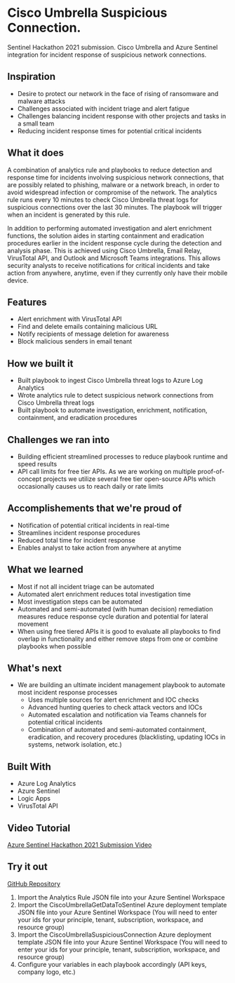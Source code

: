 # Cisco Umbrella Suspicious Connection.
Sentinel Hackathon 2021 submission. Cisco Umbrella and Azure Sentinel integration for incident response of suspicious network connections.

## Inspiration

* Desire to protect our network in the face of rising of ransomware and malware attacks
* Challenges associated with incident triage and alert fatigue
* Challenges balancing incident response with other projects and tasks in a small team
* Reducing incident response times for potential critical incidents

## What it does

A combination of analytics rule and playbooks to reduce detection and response time for incidents involving suspicious network connections, that are possibly related to phishing, malware or a network breach, in order to avoid widespread infection or compromise of the network. The analytics rule runs every 10 minutes to check Cisco Umbrella threat logs for suspicious connections over the last 30 minutes.  The playbook will trigger when an incident is generated by this rule.

In addition to performing automated investigation and alert enrichment functions, the solution aides in starting containment and eradication procedures earlier in the incident response cycle during the detection and analysis phase. This is achieved using Cisco Umbrella, Email Relay, VirusTotal API, and Outlook and Microsoft Teams integrations. This allows security analysts to receive notifications for critical incidents and take action from anywhere, anytime, even if they currently only have their mobile device.

## Features

* Alert enrichment with VirusTotal API
* Find and delete emails containing malicious URL
* Notify recipients of message deletion for awareness
* Block malicious senders in email tenant

## How we built it

* Built playbook to ingest Cisco Umbrella threat logs to Azure Log Analytics
* Wrote analytics rule to detect suspicious network connections from Cisco Umbrella threat logs
* Built playbook to automate investigation, enrichment, notification, containment, and eradication procedures

## Challenges we ran into

* Building efficient streamlined processes to reduce playbook runtime and speed results
* API call limits for free tier APIs. As we are working on multiple proof-of-concept projects we utilize several free tier open-source APIs which occasionally causes us to reach daily or rate limits

## Accomplishements that we're proud of

* Notification of potential critical incidents in real-time
* Streamlines incident response procedures
* Reduced total time for incident response
* Enables analyst to take action from anywhere at anytime

## What we learned

* Most if not all incident triage can be automated
* Automated alert enrichment reduces total investigation time
* Most investigation steps can be automated
* Automated and semi-automated (with human decision) remediation measures reduce response cycle duration and potential for lateral movement
* When using free tiered APIs it is good to evaluate all playbooks to find overlap in functionality and either remove steps from one or combine playbooks when possible

## What's next

* We are building an ultimate incident management playbook to automate most incident response processes
  - Uses multiple sources for alert enrichment and IOC checks
  - Advanced hunting queries to check attack vectors and IOCs
  - Automated escalation and notification via Teams channels for potential critical incidents
  - Combination of automated and semi-automated containment, eradication, and recovery procedures (blacklisting, updating IOCs in systems, network isolation, etc.)
  
 ## Built With
 
* Azure Log Analytics
* Azure Sentinel
* Logic Apps
* VirusTotal API

## Video Tutorial

[Azure Sentinel Hackathon 2021 Submission Video](https://www.youtube.com/watch?v=XaHI7YnMSOw)

## Try it out

[GitHub Repository](https://github.com/varonissoc/CiscoUmbrellaSuspiciousConnection)

1) Import the Analytics Rule JSON file into your Azure Sentinel Workspace
2) Import the CiscoUmbrellaGetDataToSentinel Azure deployment template JSON file into your Azure Sentinel Workspace (You will need to enter your ids for your principle, tenant, subscription, workspace, and resource group)
3) Import the CiscoUmbrellaSuspiciousConnection Azure deployment template JSON file into your Azure Sentinel Workspace (You will need to enter your ids for your principle, tenant, subscription, workspace, and resource group)
4) Configure your variables in each playbook accordingly (API keys, company logo, etc.)

